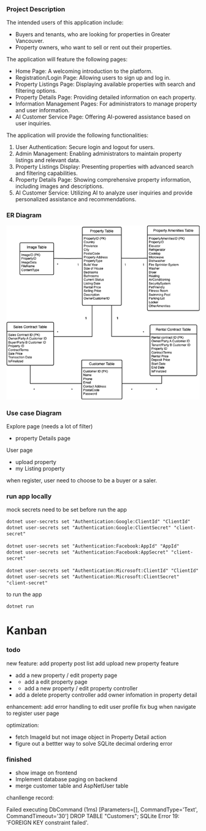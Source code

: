 ### Project Description
The intended users of this application include:
- Buyers and tenants, who are looking for properties in Greater Vancouver.
- Property owners, who want to sell or rent out their properties.

The application will feature the following pages:
- Home Page: A welcoming introduction to the platform.
- Registration/Login Page: Allowing users to sign up and log in.
- Property Listings Page: Displaying available properties with search and filtering options.
- Property Details Page: Providing detailed information on each property.
- Information Management Pages: For administrators to manage property and user information.
- AI Customer Service Page: Offering AI-powered assistance based on user inquiries.

The application will provide the following functionalities:
1. User Authentication: Secure login and logout for users.
2. Admin Management: Enabling administrators to maintain property listings and relevant data.
3. Property Listings Display: Presenting properties with advanced search and filtering capabilities.
4. Property Details Page: Showing comprehensive property information, including images and descriptions.
5. AI Customer Service: Utilizing AI to analyze user inquiries and provide personalized assistance and recommendations.

### ER Diagram
![ER Diagram](ERD.drawio.png)


### Use case Diagram

Explore page (needs a lot of filter)
- property Details page

User page
- upload property
- my Listing property

when register, user need to choose to be a buyer or a saler.


### run app locally
mock secrets need to be set before run the app
```
dotnet user-secrets set "Authentication:Google:ClientId" "ClientId"
dotnet user-secrets set "Authentication:Google:ClientSecret" "client-secret"

dotnet user-secrets set "Authentication:Facebook:AppId" "AppId"
dotnet user-secrets set "Authentication:Facebook:AppSecret" "client-secret"

dotnet user-secrets set "Authentication:Microsoft:ClientId" "ClientId"
dotnet user-secrets set "Authentication:Microsoft:ClientSecret" "client-secret"
```
to run the app
```
dotnet run
```


# Kanban

### todo
new feature:
add property post list
add upload new property feature
- add a new property / edit property page
- - add a edit property page
- - add a new property / edit property controller
- add a delete property controller
add owner infomation in property detail

enhancement:
add error handling to edit user profile
fix bug when navigate to register user page

optimization:
- fetch ImageId but not image object in Property Detail action
- figure out a bettter way to solve SQLite decimal ordering error

### finished
- show image on frontend
- Implement database paging on backend
- merge customer table and AspNetUser table


chanllenge record:

Failed executing DbCommand (1ms) [Parameters=[], CommandType='Text', CommandTimeout='30']
DROP TABLE "Customers";
SQLite Error 19: 'FOREIGN KEY constraint failed'.
